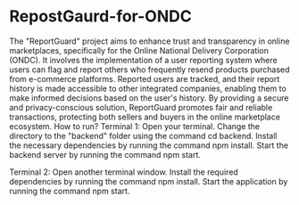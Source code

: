 # RepostGaurd-for-ONDC
The "ReportGuard" project aims to enhance trust and transparency in online marketplaces, specifically for the Online National Delivery Corporation (ONDC). It involves the implementation of a user reporting system where users can flag and report others who frequently resend products purchased from e-commerce platforms. Reported users are tracked, and their report history is made accessible to other integrated companies, enabling them to make informed decisions based on the user's history. By providing a secure and privacy-conscious solution, ReportGuard promotes fair and reliable transactions, protecting both sellers and buyers in the online marketplace ecosystem.
How to run?
Terminal 1:
Open your terminal.
Change the directory to the "backend" folder using the command cd backend.
Install the necessary dependencies by running the command npm install.
Start the backend server by running the command npm start.

Terminal 2:
Open another terminal window.
Install the required dependencies by running the command npm install.
Start the application by running the command npm start.

